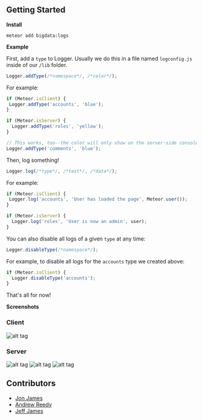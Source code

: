 ## Getting Started

**Install**

```
meteor add bigdata:logs
```
**Example**

First, add a `type` to Logger. Usually we do this in a file named `logconfig.js` inside of our `/lib` folder.

```javascript
Logger.addType(/*namespace*/, /*color*/);
```

For example: 
```javascript
if (Meteor.isClient) {
 Logger.addType('accounts', 'blue');
}

if (Meteor.isServer) {
  Logger.addType('roles', 'yellow');
}

// This works, too--the color will only show on the server-side console.
Logger.addType('comments', 'blue');
```

Then, log something!

```javascript
Logger.log(/*type*/, /*text*/, /*data*/);
```

For example:
```javascript
if (Meteor.isClient) {
 Logger.log('accounts', 'User has loaded the page', Meteor.user());
}

if (Meteor.isServer) {
  Logger.log('roles', 'User is now an admin', user);
}
```

You can also disable all logs of a given `type` at any time:

```javascript
Logger.disableType(/*namespace*/);
```

For example, to disable all logs for the `accounts` type we created above:
```javascript
if (Meteor.isClient) {
  Logger.disableType('accounts');
}
```

That's all for now!

**Screenshots**

### Client
![alt tag](https://dl-web.dropbox.com/get/Screenshots/Screenshot%202015-03-03%2009.31.03.png?_subject_uid=9883757&w=AADUPNOSTGMahiQhtJsVpyyOGi-vW6PrZYgrDqJ9yDXlEg)

### Server
![alt tag](http://i.imgur.com/YtOs9sF.png)
![alt tag](http://i.imgur.com/YRRrf9i.png)
![alt tag](http://i.imgur.com/btzA3Pi.png)


Contributors
------------

* [Jon James](http://github.com/jonjamz)
* [Andrew Reedy](http://github.com/andrewreedy)
* [Jeff James](http://github.com/jwjames)

